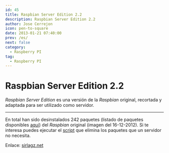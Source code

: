 ```yaml
---
id: 45
title: Raspbian Server Edition 2.2
description: Raspbian Server Edition 2.2
author: Jose Cerrejon
icon: pen-to-square
date: 2013-01-21 07:40:00
prev: /es/
next: false
category:
  - Raspberry PI
tag:
  - Raspberry PI
---
```


# Raspbian Server Edition 2.2

*Raspbian Server Edition* es una versión de la *Raspbian* original, recortada y adaptada para ser utilizado como servidor.

- - -
En total han sido desinstalados 242 paquetes (listado de paquetes disponibles [aqui](http://sirlagz.net/wp-content/uploads/2012/12/pkgs.txt)) del *Raspbian* original (imagen del 16-12-2012). Si te interesa puedes ejecutar el [script](http://sirlagz.net/wp-content/plugins/download-monitor/download.php?id=10) que elimina los paquetes que un servidor no necesita.

Enlace: [sirlagz.net](http://sirlagz.net/2012/12/31/raspbian-server-edition-version-2-2/)